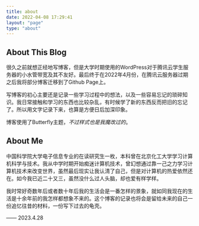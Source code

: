 ```yaml
---
title: about
date: 2022-04-08 17:29:41
layout: "page"
type: "about"
---
```


## About This Blog

很久之前就想正经地写博客，但是大学时期使用的WordPress对于腾讯云学生服务器的小水管带宽及其不友好。最后终于在2022年4月份，在腾讯云服务器过期之后我将部分博客迁移到了Github Page上。

写博客的初心主要还是记录一些学习过程中的想法，以及一些容易忘记的琐碎知识。我日常接触和学习的东西也比较杂乱，有时候学了新的东西反而把旧的忘记了。所以用文字记录下来，也算是方便日后加深印象。

博客使用了Butterfly主题，*不过样式也是我魔改过的*。

## About Me

中国科学院大学电子信息专业的在读研究生一枚，本科曾在北京化工大学学习计算机科学与技术。我从中学时期开始痴迷计算机技术，曾幻想通过靠一己之力学习计算机技术来改变世界，虽然最后现实让我认清了自己，但是对计算机的热爱依然还在。如今我已近二十又三，虽然没什么过人头脑，却也爱有样学样。

我时常好奇数年后或者数十年后我的生活会是一番怎样的景象，就如同我现在的生活是十余年前的我怎样都想象不来的。这个博客的记录也将会是留给未来的自己一份追忆往昔的材料，一份写下过去的龟壳。

—— 2023.4.28